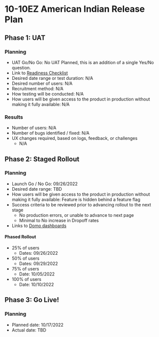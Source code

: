 # 10-10EZ American Indian Release Plan

## Phase 1: UAT

### Planning
- UAT Go/No Go: No UAT Planned, this is an addition of a single Yes/No question.
- Link to [Readiness Checklist](https://github.com/department-of-veterans-affairs/va.gov-team/blob/master/products/health-care/application/va-application/American%20Indian%20question/product/Readiness%20Checlist.md)
- Desired date range or test duration: N/A
- Desired number of users: N/A
- Recruitment method: N/A
- How testing will be conducted: N/A
- How users will be given access to the product in production without making it fully available: N/A


### Results
- Number of users: N/A
- Number of bugs identified / fixed: N/A
- UX changes required, based on logs, feedback, or challenges
  - N/A 


## Phase 2: Staged Rollout

### Planning
- Launch Go / No Go: 09/26/2022
- Desired date range: TBD
- How users will be given access to the product in production without making it fully available: Feature is hidden behind a feature flag
- Success criteria to be reviewed prior to advancing rollout to the next stage
     - No production errors, or unable to advance to next page
     - Minimal to No increase in Dropoff rates
- Links to [Domo dashboards](https://va-gov.domo.com/page/447193050)

#### Phased Rollout
- 25% of users
  - Dates: 09/26/2022
- 50% of users
  - Dates: 09/29/2022
- 75% of users
  - Date: 10/05/2022
- 100% of users
  - Date: 10/10/2022


## Phase 3: Go Live!

### Planning
- Planned date: 10/17/2022
- Actual date: TBD
